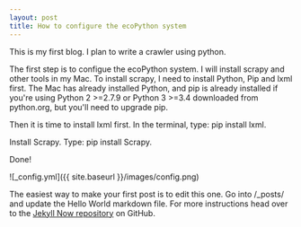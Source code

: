 ```yaml
---
layout: post
title: How to configure the ecoPython system
---
```

  This is my first blog. I plan to write a crawler using python.
  
  The first step is to configue the ecoPython system. I will install scrapy and other tools in my Mac.
  To install scrapy, I need to install Python, Pip and lxml first. The Mac has already installed Python, and  pip is already installed if you're using Python 2 >=2.7.9 or Python 3 >=3.4 downloaded from python.org, but you'll need to upgrade pip.
  
  Then it is time to install lxml first. In the terminal, type: pip install lxml.
  
  Install Scrapy. Type: pip install Scrapy.
  
  Done!


![_config.yml]({{ site.baseurl }}/images/config.png)

The easiest way to make your first post is to edit this one. Go into /_posts/ and update the Hello World markdown file. For more instructions head over to the [Jekyll Now repository](https://github.com/barryclark/jekyll-now) on GitHub.
